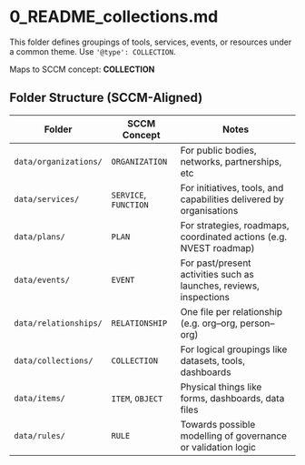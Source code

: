 # 0_README_collections.md

This folder defines groupings of tools, services, events, or resources under a common theme.
Use `'@type': COLLECTION`.

Maps to SCCM concept: **COLLECTION**


## Folder Structure (SCCM-Aligned)

| Folder                     | SCCM Concept         | Notes                                                                 |
|----------------------------|----------------------|-----------------------------------------------------------------------|
| `data/organizations/`      | `ORGANIZATION`       | For public bodies, networks, partnerships, etc                        |
| `data/services/`           | `SERVICE`, `FUNCTION`| For initiatives, tools, and capabilities delivered by organisations   |
| `data/plans/`              | `PLAN`               | For strategies, roadmaps, coordinated actions (e.g. NVEST roadmap)    |
| `data/events/`             | `EVENT`              | For past/present activities such as launches, reviews, inspections    |
| `data/relationships/`      | `RELATIONSHIP`       | One file per relationship (e.g. org–org, person–org)                 |
| `data/collections/`        | `COLLECTION`         | For logical groupings like datasets, tools, dashboards                |
| `data/items/`              | `ITEM`, `OBJECT`     | Physical things like forms, dashboards, data files                    |
| `data/rules/`              | `RULE`               | Towards possible modelling of governance or validation logic          |
